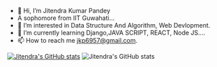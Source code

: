- 👋 Hi, I’m Jitendra Kumar Pandey
- A sophomore from IIT Guwahati...
- 👀 I’m interested in Data Structure And Algorithm, Web Devlopment.
- 🌱 I’m currently learning Django,JAVA SCRIPT, REACT, Node JS....
- 📫 How to reach me jkp6957@gmail.com.

[![Jitendra's GitHub stats](https://github-readme-stats.vercel.app/api?username=JKP-2001)](https://github.com/JKP-2001/github-readme-stats)
![Jitendra's GitHub stats](https://github-readme-stats.vercel.app/api?username=JKP-2001&show_icons=true&theme=radical)

<!---
JKP-2001/JKP-2001 is a ✨ special ✨ repository because its `README.md` (this file) appears on your GitHub profile.
---!>






